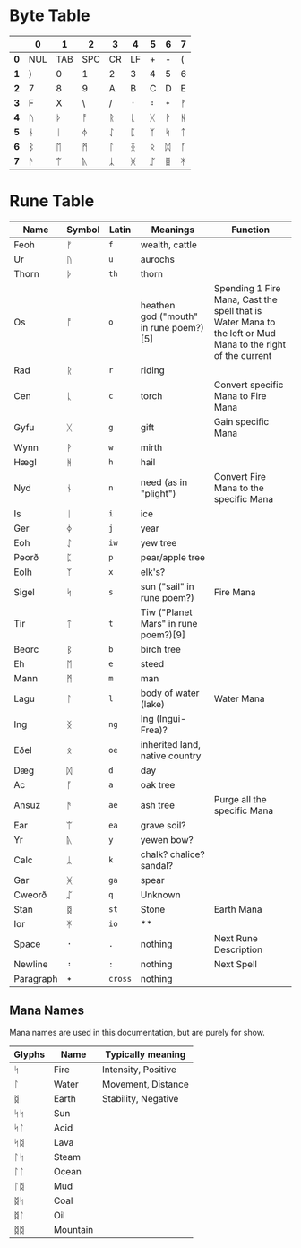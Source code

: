 # Byte Table

|   | 0 | 1 | 2 | 3 | 4 | 5 | 6 | 7
|---|---|---|---|---|---|---|---|---
| **0** | NUL | TAB | SPC | CR | LF | + | - | (
| **1** | ) | 0 | 1 | 2 | 3 | 4 | 5 | 6
| **2** | 7 | 8 | 9 | A | B | C | D | E
| **3** | F | X | \ | / | ᛫ | ᛬ | ᛭ | ᚠ
| **4** | ᚢ | ᚦ | ᚩ | ᚱ | ᚳ | ᚷ | ᚹ | ᚻ
| **5** | ᚾ | ᛁ | ᛄ | ᛇ | ᛈ | ᛉ | ᛋ | ᛏ
| **6** | ᛒ | ᛖ | ᛗ | ᛚ | ᛝ | ᛟ | ᛞ | ᚪ
| **7** | ᚫ | ᛠ | ᚣ | ᛣ | ᚸ | ᛢ | ᛥ | ᛡ

# Rune Table
| Name | Symbol | Latin | Meanings | Function
|---|---|---|---|---
| Feoh | ᚠ | `f` | wealth, cattle |
| Ur | ᚢ | `u` | aurochs |
| Thorn | ᚦ | `th` | thorn |
| Os | ᚩ | `o` | heathen god ("mouth" in rune poem?)[5] | Spending 1 Fire Mana, Cast the spell that is Water Mana to the left or Mud Mana to the right of the current
| Rad | ᚱ | `r` | riding |
| Cen | ᚳ | `c` | torch | Convert specific Mana to Fire Mana
| Gyfu | ᚷ | `g` | gift | Gain specific Mana
| Wynn | ᚹ | `w` | mirth |
| Hægl | ᚻ | `h` | hail |
| Nyd | ᚾ | `n` | need (as in "plight") | Convert Fire Mana to the specific Mana
| Is | ᛁ | `i` | ice |
| Ger | ᛄ | `j` | year |
| Eoh | ᛇ | `iw` | yew tree |
| Peorð | ᛈ | `p` | pear/apple tree |
| Eolh | ᛉ | `x` | elk's? |
| Sigel | ᛋ | `s` | sun ("sail" in rune poem?) | Fire Mana
| Tir | ᛏ | `t` | Tiw ("Planet Mars" in rune poem?)[9] |
| Beorc | ᛒ | `b` | birch tree |
| Eh | ᛖ | `e` | steed |
| Mann | ᛗ | `m` | man |
| Lagu | ᛚ | `l` | body of water (lake) | Water Mana
| Ing | ᛝ | `ng` | Ing (Ingui-Frea)? |
| Eðel | ᛟ | `oe` | inherited land, native country |
| Dæg | ᛞ | `d` | day |
| Ac | ᚪ | `a` | oak tree |
| Ansuz | ᚫ | `ae` | ash tree | Purge all the specific Mana
| Ear | ᛠ | `ea` | grave soil? |
| Yr | ᚣ | `y` | yewen bow? |
| Calc | ᛣ | `k` | chalk? chalice? sandal? |
| Gar | ᚸ | `ga` | spear |
| Cweorð | ᛢ | `q` | Unknown |
| Stan | ᛥ | `st` | Stone | Earth Mana
| Ior | ᛡ | `io` | **  |
| Space | ᛫ | `.` | nothing | Next Rune Description
| Newline | ᛬ | `:` | nothing | Next Spell
| Paragraph | ᛭ | `cross` | nothing |

## Mana Names

Mana names are used in this documentation, but are purely for show.

| Glyphs | Name | Typically meaning
|---|---|---
| ᛋ | Fire | Intensity, Positive
| ᛚ | Water | Movement, Distance
| ᛥ | Earth | Stability, Negative
| ᛋᛋ | Sun
| ᛋᛚ | Acid
| ᛋᛥ | Lava
| ᛚᛋ | Steam
| ᛚᛚ | Ocean
| ᛚᛥ | Mud
| ᛥᛋ | Coal
| ᛥᛚ | Oil
| ᛥᛥ | Mountain